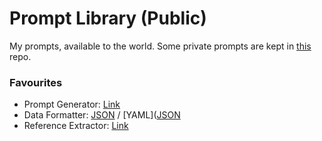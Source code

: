 # Prompt Library (Public)

My prompts, available to the world.
Some private prompts are kept in [this](https://github.com/David-Manning/prompt-library) repo.

### Favourites
* Prompt Generator: [Link](https://github.com/David-Manning/prompt-library-public/blob/main/prompt-generator/traci-prompt-generator.yaml)
* Data Formatter: [JSON](https://github.com/David-Manning/prompt-library-public/blob/main/data-formatter/format-json.yaml) / [YAML]([JSON](https://github.com/David-Manning/prompt-library-public/blob/main/data-formatter/format-yaml.yaml)
* Reference Extractor: [Link](https://github.com/David-Manning/prompt-library-public/blob/main/extractors/academic-references.yaml)

